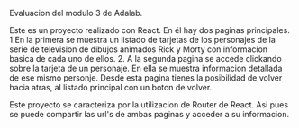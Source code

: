 Evaluacion del modulo 3 de Adalab.

Este es un proyecto realizado con React.
En él hay dos paginas principales.
    1.En la primera se muestra un listado de tarjetas de los personajes de la serie de television de dibujos animados Rick y Morty con informacion basica de cada uno de ellos.
    2. A la segunda pagina se accede clickando sobre la tarjeta de un personaje. En ella se muestra informacion detallada de ese mismo personje. Desde esta pagina tienes la posibilidad de volver hacia atras, al listado principal con un boton de volver.

Este proyecto se caracteriza por la utilizacion de Router de React. Asi pues se puede compartir las url's de ambas paginas y acceder a su informacion.